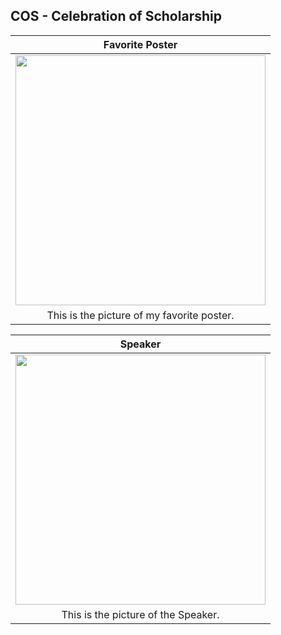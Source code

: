 ## COS - Celebration of Scholarship

|                         Favorite Poster                                    |
| :------------------------------------------------------------------------: |
|  <img src="/var/folders/t1/ww3hvj192zg1dgwnqkzwzr_00000gn/T/com.apple.useractivityd/shared-pasteboard/items/7AC195EE-DB95-4848-A974-2144085D9ABA/poster.png.heic" width="400">   |
| This is the picture of my favorite poster.                                 |

|                                Speaker                                     |
| :------------------------------------------------------------------------: |
|  <img src="/var/folders/t1/ww3hvj192zg1dgwnqkzwzr_00000gn/T/com.apple.   useractivityd/shared-pasteboard/items/61CF48AF-CC07-49BE-9356-2A8A5F35BA18/IMG_5590.jpeg" width="400">   |
| This is the picture of the Speaker.                                        |